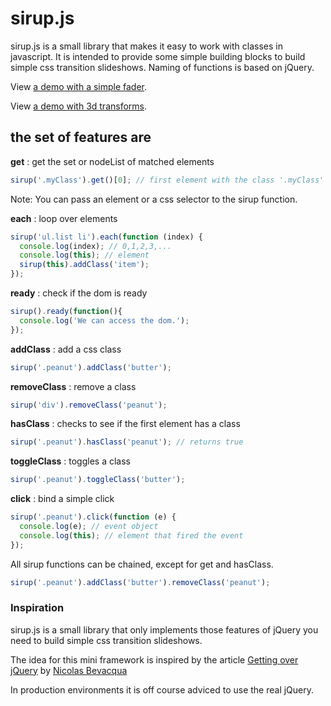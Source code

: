 # sirup.js

sirup.js is a small library that makes it easy to work with classes in javascript. It is intended to provide some simple building blocks to build simple css transition slideshows. Naming of functions is based on jQuery.

View [a demo with a simple fader](http://quinten.github.io/sirup.js/demo-fader.html).

View [a demo with 3d transforms](http://quinten.github.io/sirup.js/demo-3d.html).

## the set of features are

**get** : get the set or nodeList of matched elements

```javascript
sirup('.myClass').get()[0]; // first element with the class '.myClass' in the dom
```
Note: You can pass an element or a css selector to the sirup function.

**each** : loop over elements

```javascript
sirup('ul.list li').each(function (index) {
  console.log(index); // 0,1,2,3,...
  console.log(this); // element
  sirup(this).addClass('item');
});
```

**ready** : check if the dom is ready

```javascript
sirup().ready(function(){
  console.log('We can access the dom.');
});
```

**addClass** : add a css class

```javascript
sirup('.peanut').addClass('butter');
```

**removeClass** : remove a class

```javascript
sirup('div').removeClass('peanut');
```

**hasClass** : checks to see if the first element has a class

```javascript
sirup('.peanut').hasClass('peanut'); // returns true
```

**toggleClass** : toggles a class

```javascript
sirup('.peanut').toggleClass('butter');
```

**click** : bind a simple click

```javascript
sirup('.peanut').click(function (e) {
  console.log(e); // event object
  console.log(this); // element that fired the event
});
```

All sirup functions can be chained, except for get and hasClass.
```javascript
sirup('.peanut').addClass('butter').removeClass('peanut');
```

### Inspiration

sirup.js is a small library that only implements those features of jQuery you need to build simple css transition slideshows.

The idea for this mini framework is inspired by the article [Getting over jQuery](http://ponyfoo.com/articles/getting-over-jquery) by [Nicolas Bevacqua](https://github.com/bevacqua)

In production environments it is off course adviced to use the real jQuery.
